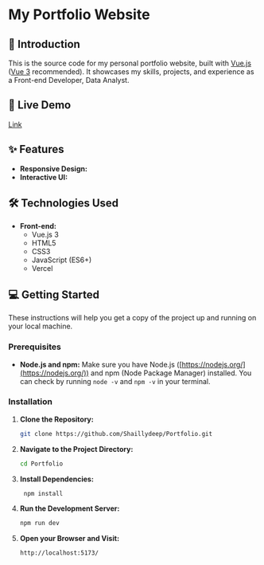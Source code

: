 # My Portfolio Website

## 👋 Introduction

This is the source code for my personal portfolio website, built with [Vue.js](https://vuejs.org/) ([Vue 3](https://vuejs.org/guide/introduction.html) recommended). It showcases my skills, projects, and experience as a Front-end Developer, Data Analyst. 

## 🚀 Live Demo

[Link](https://portfolio-shaillydeeps-projects.vercel.app/) 

## ✨ Features

- **Responsive Design:**  
- **Interactive UI:** 
## 🛠️ Technologies Used

- **Front-end:**
  - Vue.js 3
  - HTML5
  - CSS3 
  - JavaScript (ES6+)
  - Vercel

## 💻 Getting Started

These instructions will help you get a copy of the project up and running on your local machine. 

### Prerequisites

- **Node.js and npm:** Make sure you have Node.js ([https://nodejs.org/](https://nodejs.org/)) and npm (Node Package Manager) installed. You can check by running `node -v` and `npm -v` in your terminal.

### Installation

1. **Clone the Repository:**
   ```bash
   git clone https://github.com/Shaillydeep/Portfolio.git 
   ```

2. **Navigate to the Project Directory:**
   ```bash
   cd Portfolio
   ```

3. **Install Dependencies:**
   ```bash
    npm install
    ```
4. **Run the Development Server:**
    ```bash
    npm run dev
    ```

5. **Open your Browser and Visit:**
    ```bash
    http://localhost:5173/
    ```
